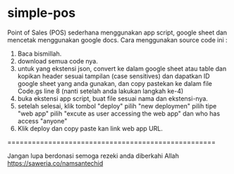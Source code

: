 # simple-pos
Point of Sales (POS) sederhana menggunakan app script, google sheet dan mencetak menggunakan google docs.
Cara menggunakan source code ini :
1. Baca bismillah.
2. download semua code nya.
3. untuk yang ekstensi json, convert ke dalam google sheet atau table dan kopikan header sesuai tampilan (case sensitives) dan dapatkan ID google sheet yang anda gunakan, dan copy pastekan ke dalam file Code.gs line 8 (nanti setelah anda lakukan langkah ke-4)
4. buka ekstensi app script, buat file sesuai nama dan ekstensi-nya.
5. setelah selesai, klik tombol "deploy" pilih "new deploymen" pilih tipe "web app" pilih "excute as user accessing the web app" dan who has access "anyone"
6. Klik deploy dan copy paste kan link web app URL.

===================================================

Jangan lupa berdonasi semoga rezeki anda diberkahi Allah
https://saweria.co/namsantechid
